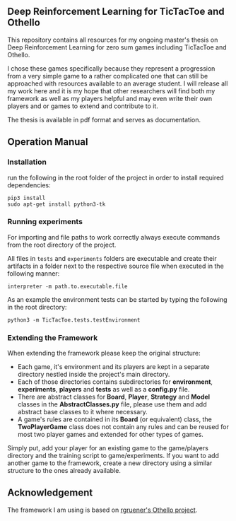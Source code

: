 Deep Reinforcement Learning for TicTacToe and Othello
---------------------------------------------------------------
This repository contains all resources for my ongoing master's thesis on Deep Reinforcement Learning for zero sum games including TicTacToe and Othello.

I chose these games specifically because they represent a progression from a very simple game to a rather complicated one that can still be approached with resources available to an average student. I will release all my work here and it is my hope that other researchers will find both my framework as well as my players helpful and may even write their own players and or games to extend and contribute to it.

The thesis is available in pdf format and serves as documentation.

Operation Manual
----------------

### Installation ###
run the following in the root folder of the project in order to install required dependencies:
```
pip3 install
sudo apt-get install python3-tk
```

### Running experiments ###
For importing and file paths to work correctly always execute commands from the root directory of the project.

All files in `tests` and `experiments` folders are executable and create their artifacts in a folder next to the respective source file when executed in the following manner:
```
interpreter -m path.to.executable.file
```
As an example the environment tests can be started by typing the following in the root directory:
```
python3 -m TicTacToe.tests.testEnvironment
```

### Extending the Framework ###
When extending the framework please keep the original structure:
- Each game, it's environment and its players are kept in a separate directory nestled inside the project's main directory.
- Each of those directories contains subdirectories for **environment**, **experiments**, **players** and **tests** as well as a **config.py** file.
- There are abstract classes for **Board**, **Player**, **Strategy** and **Model** classes in the **AbstractClasses.py** file, please use them and add abstract base classes to it where necessary.
- A game's rules are contained in its **Board** (or equivalent) class, the **TwoPlayerGame** class does not contain any rules and can be reused for most two player games and extended for other types of games.

Simply put, add your player for an existing game to the game/players directory and the training script to game/experiments. If you want to add another game to the framework, create a new directory using a similar structure to the ones already available.

Acknowledgement
---------------
The framework I am using is based on [rgruener's Othello project](https://github.com/rgruener/othello).
